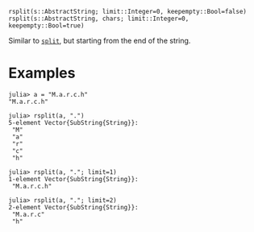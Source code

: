 ```
rsplit(s::AbstractString; limit::Integer=0, keepempty::Bool=false)
rsplit(s::AbstractString, chars; limit::Integer=0, keepempty::Bool=true)
```

Similar to [`split`](@ref), but starting from the end of the string.

# Examples

```jldoctest
julia> a = "M.a.r.c.h"
"M.a.r.c.h"

julia> rsplit(a, ".")
5-element Vector{SubString{String}}:
 "M"
 "a"
 "r"
 "c"
 "h"

julia> rsplit(a, "."; limit=1)
1-element Vector{SubString{String}}:
 "M.a.r.c.h"

julia> rsplit(a, "."; limit=2)
2-element Vector{SubString{String}}:
 "M.a.r.c"
 "h"
```
